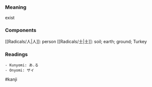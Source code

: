### Meaning

exist

### Components

[[Radicals/人|人]]: person [[Radicals/土|土]]: soil; earth; ground; Turkey

### Readings

```
- Kunyomi: あ.る
- Onyomi: ザイ
```

#kanji